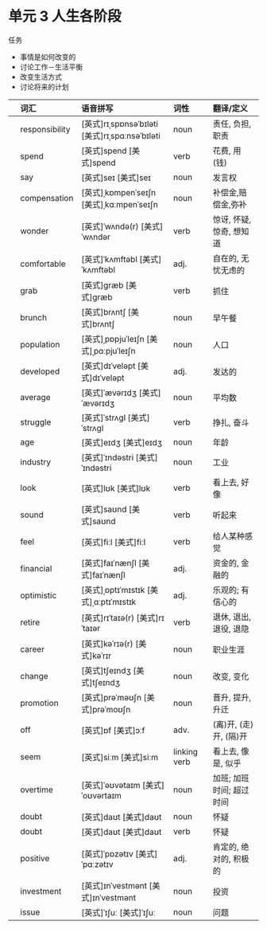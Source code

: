 # **单元** **3** 人生各阶段

任务

- 事情是如何改变的
- 讨论工作－生活平衡
- 改变生活方式
- 讨论将来的计划

|      | 词汇           | 语音拼写                                       | 词性         | 翻译/定义                |
| :--- | :------------- | :--------------------------------------------- | :----------- | :----------------------- |
|      | responsibility | [英式]rɪˌspɒnsəˈbɪləti [美式]rɪˌspɑːnsəˈbɪləti | noun         | 责任, 负担, 职责         |
|      | spend          | [英式]spend [美式]spend                        | verb         | 花费, 用(钱)             |
|      | say            | [英式]seɪ [美式]seɪ                            | noun         | 发言权                   |
|      | compensation   | [英式]ˌkɒmpenˈseɪʃn [美式]ˌkɑːmpenˈseɪʃn       | noun         | 补偿金,赔偿金,弥补       |
|      | wonder         | [英式]ˈwʌndə(r) [美式]ˈwʌndər                  | verb         | 惊讶, 怀疑, 惊奇, 想知道 |
|      | comfortable    | [英式]ˈkʌmftəbl [美式]ˈkʌmftəbl                | adj.         | 自在的, 无忧无虑的       |
|      | grab           | [英式]ɡræb [美式]ɡræb                          | verb         | 抓住                     |
|      | brunch         | [英式]brʌntʃ [美式]brʌntʃ                      | noun         | 早午餐                   |
|      | population     | [英式]ˌpɒpjuˈleɪʃn [美式]ˌpɑːpjuˈleɪʃn         | noun         | 人口                     |
|      | developed      | [英式]dɪˈveləpt [美式]dɪˈveləpt                | adj.         | 发达的                   |
|      | average        | [英式]ˈævərɪdʒ [美式]ˈævərɪdʒ                  | noun         | 平均数                   |
|      | struggle       | [英式]ˈstrʌɡl [美式]ˈstrʌɡl                    | verb         | 挣扎, 奋斗               |
|      | age            | [英式]eɪdʒ [美式]eɪdʒ                          | noun         | 年龄                     |
|      | industry       | [英式]ˈɪndəstri [美式]ˈɪndəstri                | noun         | 工业                     |
|      | look           | [英式]lʊk [美式]lʊk                            | verb         | 看上去, 好像             |
|      | sound          | [英式]saʊnd [美式]saʊnd                        | verb         | 听起来                   |
|      | feel           | [英式]fiːl [美式]fiːl                          | verb         | 给人某种感觉             |
|      | financial      | [英式]faɪˈnænʃl [美式]faɪˈnænʃl                | adj.         | 资金的, 金融的           |
|      | optimistic     | [英式]ˌɒptɪˈmɪstɪk [美式]ˌɑːptɪˈmɪstɪk         | adj.         | 乐观的; 有信心的         |
|      | retire         | [英式]rɪˈtaɪə(r) [美式]rɪˈtaɪər                | verb         | 退休, 退出, 退役, 退隐   |
|      | career         | [英式]kəˈrɪə(r) [美式]kəˈrɪr                   | noun         | 职业生涯                 |
|      | change         | [英式]tʃeɪndʒ [美式]tʃeɪndʒ                    | noun         | 改变, 变化               |
|      | promotion      | [英式]prəˈməʊʃn [美式]prəˈmoʊʃn                | noun         | 晋升, 提升, 升迁         |
|      | off            | [英式]ɒf [美式]ɔːf                             | adv.         | (离)开, (走)开, (隔)开   |
|      | seem           | [英式]siːm [美式]siːm                          | linking verb | 看上去, 像是, 似乎       |
|      | overtime       | [英式]ˈəʊvətaɪm [美式]ˈoʊvərtaɪm               | noun         | 加班; 加班时间; 超过时间 |
|      | doubt          | [英式]daʊt [美式]daʊt                          | noun         | 怀疑                     |
|      | doubt          | [英式]daʊt [美式]daʊt                          | verb         | 怀疑                     |
|      | positive       | [英式]ˈpɒzətɪv [美式]ˈpɑːzətɪv                 | adj.         | 肯定的, 绝对的, 积极的   |
|      | investment     | [英式]ɪnˈvestmənt [美式]ɪnˈvestmənt            | noun         | 投资                     |
|      | issue          | [英式]ˈɪʃuː [美式]ˈɪʃuː                        | noun         | 问题                     |
